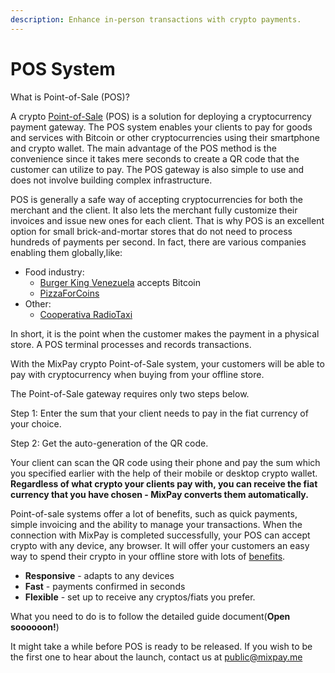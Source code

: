 ```yaml
---
description: Enhance in-person transactions with crypto payments.
---
```


# POS System

What is Point-of-Sale (POS)?

A crypto [Point-of-Sale](https://www.investopedia.com/terms/p/point-of-sale.asp) (POS) is a solution for deploying a cryptocurrency payment gateway. The POS system enables your clients to pay for goods and services with Bitcoin or other cryptocurrencies using their smartphone and crypto wallet. The main advantage of the POS method is the convenience since it takes mere seconds to create a QR code that the customer can utilize to pay. The POS gateway is also simple to use and does not involve building complex infrastructure.

POS is generally a safe way of accepting cryptocurrencies for both the merchant and the client. It also lets the merchant fully customize their invoices and issue new ones for each client. That is why POS is an excellent option for small brick-and-mortar stores that do not need to process hundreds of payments per second. In fact, there are various companies enabling them globally,like:

* Food industry:
  * [Burger King Venezuela](https://finance.yahoo.com/news/burger-king-accept-crypto-venezuela-193757581.html) accepts Bitcoin
  * [PizzaForCoins](https://pizzaforcoins.com)&#x20;
* Other:
  * [Cooperativa RadioTaxi](https://www.3570.it)&#x20;

In short, it is the point when the customer makes the payment in a physical store. A POS terminal processes and records transactions.

With the MixPay crypto Point-of-Sale system, your customers will be able to pay with cryptocurrency when buying from your offline store.

The Point-of-Sale gateway requires only two steps below.&#x20;

Step 1: Enter the sum that your client needs to pay in the fiat currency of your choice.&#x20;

Step 2: Get the auto-generation of the QR code.

Your client can scan the QR code using their phone and pay the sum which you specified earlier with the help of their mobile or desktop crypto wallet. **Regardless of what crypto your clients pay with, you can receive the fiat currency that you have chosen - MixPay converts them automatically.**

Point-of-sale systems offer a lot of benefits, such as quick payments, simple invoicing and the ability to manage your transactions. When the connection with MixPay is completed successfully, your POS can accept crypto with any device, any browser. It will offer your customers an easy way to spend their crypto in your offline store with lots of [benefits](pos-system/mixpays-pos-benefits.md).

* **Responsive** - adapts to any devices
* **Fast** - payments confirmed in seconds
* **Flexible** - set up to receive any cryptos/fiats you prefer.

What you need to do is to follow the detailed guide document(**Open soooooon!**)

It might take a while before POS is ready to be released. If you wish to be the first one to hear about the launch, contact us at [public@mixpay.me](mailto:public@mixpay.me)

##
